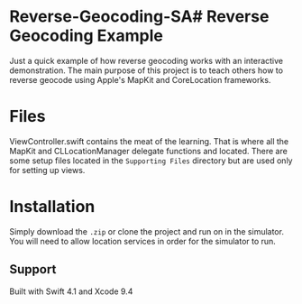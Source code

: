 # Reverse-Geocoding-SA# Reverse Geocoding Example

Just a quick example of how reverse geocoding works with an interactive demonstration. The main purpose of this project is to teach others how to reverse geocode using Apple's MapKit and CoreLocation frameworks. 




# Files

ViewController.swift contains the meat of the learning. That is where all the MapKit and CLLocationManager delegate functions and located. There are some setup files located in the `Supporting Files` directory but are used only for setting up views.


# Installation
Simply download the `.zip` or clone the project and run on in the simulator. 
You will need to allow location services in order for the simulator to run.

## Support
Built with Swift 4.1 and Xcode 9.4
